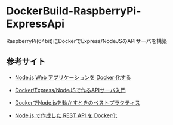 # DockerBuild-RaspberryPi-ExpressApi
RaspberryPi(64bit)にDockerでExpress/NodeJSのAPIサーバを構築

## 参考サイト
- [Node.js Web アプリケーションを Docker 化する](https://nodejs.org/ja/docs/guides/nodejs-docker-webapp/)

- [Docker/Express/NodeJSで作るAPIサーバ入門](https://www.codebu.org/docker/docker-express-api-server/)

- [DockerでNode.jsを動かすときのベストプラクティス](https://blog.shinonome.io/nodejs-docker/)

- [Node.js で作成した REST API を Docker化](https://tech-blog.s-yoshiki.com/entry/249)


